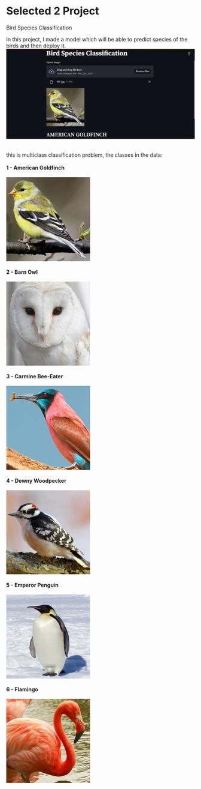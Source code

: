# Selected 2 Project

Bird Species Classification<br>

In this project, I made a model which will be able to predict species of the birds and then deploy it.<br>
<img src = 'Deploymen Photo.png'><br><br>

this is multiclass classification problem, the classes in the data:<br><br>
**1 - American Goldfinch**<br><br>
<img src = 'Data/Bird Speciees Dataset/AMERICAN GOLDFINCH/001.jpg'><br><br>
**2 - Barn Owl**<br><br>
<img src = 'Data/Bird Speciees Dataset/BARN OWL/002.jpg'><br><br>
**3 - Carmine Bee-Eater**<br><br>
<img src = 'Data/Bird Speciees Dataset/CARMINE BEE-EATER/003.jpg'><br><br>
**4 - Downy Woodpecker**<br><br>
<img src = 'Data/Bird Speciees Dataset/DOWNY WOODPECKER/001.jpg'><br><br>
**5 - Emperor Penguin**<br><br>
<img src = 'Data/Bird Speciees Dataset/EMPEROR PENGUIN/001.jpg'><br><br>
**6 - Flamingo**<br><br>
<img src = 'Data/Bird Speciees Dataset/FLAMINGO/001.jpg'><br><br>